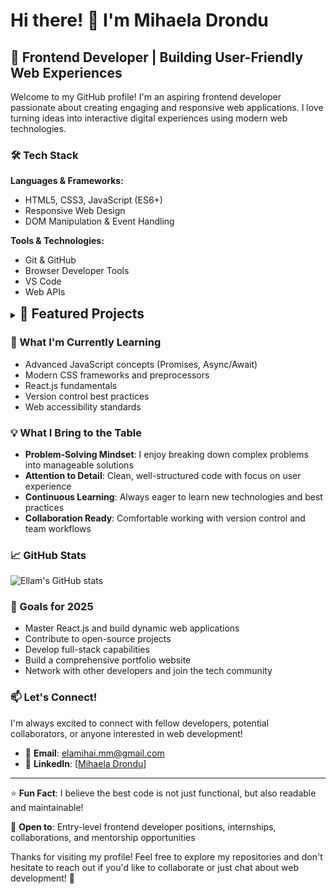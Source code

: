# Hi there! 👋 I'm Mihaela Drondu 

## 🚀 Frontend Developer | Building User-Friendly Web Experiences

Welcome to my GitHub profile! I'm an aspiring frontend developer passionate about creating engaging and responsive web applications. I love turning ideas into interactive digital experiences using modern web technologies.

### 🛠️ Tech Stack

**Languages & Frameworks:**
- HTML5, CSS3, JavaScript (ES6+)
- Responsive Web Design
- DOM Manipulation & Event Handling

**Tools & Technologies:**
- Git & GitHub
- Browser Developer Tools
- VS Code
- Web APIs

<details> 
  <summary><span style="font-size: 1.5em; font-weight: bold;">🎯 Featured Projects</span></summary>

#### 🏀 [Basketball Scoreboard](https://github.com/ellamm/basketball-scoreboard)
Interactive basketball scoreboard application built with JavaScript
- Real-time score tracking
- Clean, intuitive user interface
- Dynamic DOM manipulation

#### 🍕 [Food Tracker App](https://github.com/ellamm/food-tracker-app)
Web application for tracking food consumption and nutrition
- User-friendly interface design
- Local data management
- Responsive layout

#### 🎨 [Museum of Candy](https://github.com/ellamm/museum-of-candy)
Creative showcase website with engaging visual design
- Modern CSS styling techniques
- Responsive design principles
- Visual storytelling

#### 🔧 [Unit Conversion Tool](https://github.com/ellamm/unit-conversion)
Practical utility for converting between different units
- Clean, functional design
- JavaScript calculation logic
- User input validation

#### 🍦 [Ice Cream Project](https://github.com/ellamm/ice-cream)
Creative web project showcasing CSS styling skills
- Visual design implementation
- HTML structure and semantics

#### 💼 [WebStudio](https://github.com/ellamm/WebStudio)
Professional web development showcase
- Portfolio presentation
- Clean code structure
- Modern web standards

</details> 

### 🌱 What I'm Currently Learning

- Advanced JavaScript concepts (Promises, Async/Await)
- Modern CSS frameworks and preprocessors
- React.js fundamentals
- Version control best practices
- Web accessibility standards

### 💡 What I Bring to the Table

- **Problem-Solving Mindset**: I enjoy breaking down complex problems into manageable solutions
- **Attention to Detail**: Clean, well-structured code with focus on user experience
- **Continuous Learning**: Always eager to learn new technologies and best practices
- **Collaboration Ready**: Comfortable working with version control and team workflows

### 📈 GitHub Stats

![Ellam's GitHub stats](https://github-readme-stats.vercel.app/api?username=ellamm&show_icons=true&theme=default)

### 🎯 Goals for 2025

- Master React.js and build dynamic web applications
- Contribute to open-source projects
- Develop full-stack capabilities
- Build a comprehensive portfolio website
- Network with other developers and join the tech community

### 📫 Let's Connect!

I'm always excited to connect with fellow developers, potential collaborators, or anyone interested in web development!

- 📧 **Email**: elamihai.mm@gmail.com
- 💼 **LinkedIn**: [[Mihaela Drondu](https://www.linkedin.com/in/mihaela-mihai/)]

---

⭐ **Fun Fact**: I believe the best code is not just functional, but also readable and maintainable!

💬 **Open to**: Entry-level frontend developer positions, internships, collaborations, and mentorship opportunities

Thanks for visiting my profile! Feel free to explore my repositories and don't hesitate to reach out if you'd like to collaborate or just chat about web development! 🚀
